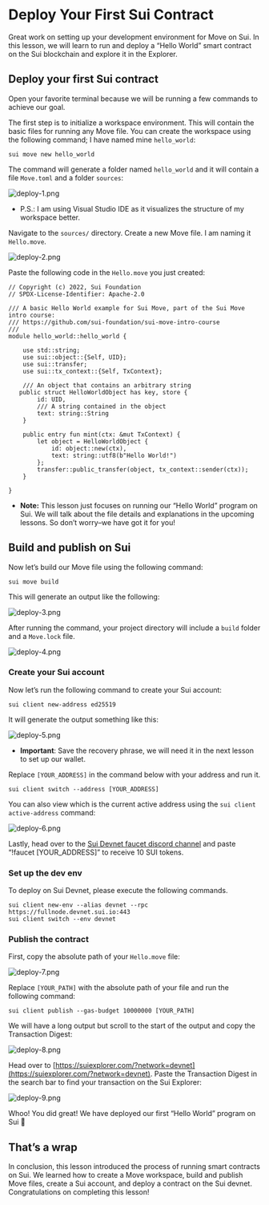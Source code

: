 # Deploy Your First Sui Contract

Great work on setting up your development environment for Move on Sui. In this lesson, we will learn to run and deploy a “Hello World” smart contract on the Sui blockchain and explore it in the Explorer.

## Deploy your first Sui contract

Open your favorite terminal because we will be running a few commands to achieve our goal.

The first step is to initialize a workspace environment. This will contain the basic files for running any Move file. You can create the workspace using the following command; I have named mine `hello_world`:

```
sui move new hello_world
```

The command will generate a folder named `hello_world` and it will contain a file `Move.toml` and a folder `sources`:

![deploy-1.png](https://github.com/0xmetaschool/Learning-Projects/blob/main/assests_for_all/assets_for_sui_c2/Deploy%20Your%20First%20Sui%20Contract/deploy-1.webp?raw=true)

- P.S.: I am using Visual Studio IDE as it visualizes the structure of my workspace better.

Navigate to the `sources/` directory. Create a new Move file. I am naming it `Hello.move`.

![deploy-2.png](https://github.com/0xmetaschool/Learning-Projects/blob/main/assests_for_all/assets_for_sui_c2/Deploy%20Your%20First%20Sui%20Contract/deploy-2.webp?raw=true)

Paste the following code in the `Hello.move` you just created:

```
// Copyright (c) 2022, Sui Foundation
// SPDX-License-Identifier: Apache-2.0

/// A basic Hello World example for Sui Move, part of the Sui Move intro course:
/// https://github.com/sui-foundation/sui-move-intro-course
/// 
module hello_world::hello_world {

    use std::string;
    use sui::object::{Self, UID};
    use sui::transfer;
    use sui::tx_context::{Self, TxContext};

    /// An object that contains an arbitrary string
   public struct HelloWorldObject has key, store {
        id: UID,
        /// A string contained in the object
        text: string::String
    }

    public entry fun mint(ctx: &mut TxContext) {
        let object = HelloWorldObject {
            id: object::new(ctx),
            text: string::utf8(b"Hello World!")
        };
        transfer::public_transfer(object, tx_context::sender(ctx));
    }

}
```

- **Note:** This lesson just focuses on running our “Hello World” program on Sui. We will talk about the file details and explanations in the upcoming lessons. So don’t worry–we have got it for you!

## Build and publish on Sui

Now let’s build our Move file using the following command:

```
sui move build
```

This will generate an output like the following:

![deploy-3.png](https://github.com/0xmetaschool/Learning-Projects/blob/main/assests_for_all/assets_for_sui_c2/Deploy%20Your%20First%20Sui%20Contract/deploy-3.webp?raw=true)

After running the command, your project directory will include a `build` folder and a `Move.lock` file.

![deploy-4.png](https://github.com/0xmetaschool/Learning-Projects/blob/main/assests_for_all/assets_for_sui_c2/Deploy%20Your%20First%20Sui%20Contract/deploy-4.webp?raw=true)

### Create your Sui account

Now let’s run the following command to create your Sui account:

```
sui client new-address ed25519
```

It will generate the output something like this:

![deploy-5.png](https://github.com/0xmetaschool/Learning-Projects/blob/main/assests_for_all/assets_for_sui_c2/Deploy%20Your%20First%20Sui%20Contract/deploy-5.webp?raw=true)

- **Important**: Save the recovery phrase, we will need it in the next lesson to set up our wallet.

Replace `[YOUR_ADDRESS]` in the command below with your address and run it.

```
sui client switch --address [YOUR_ADDRESS]
```

You can also view which is the current active address using the `sui client active-address` command:

![deploy-6.png](https://github.com/0xmetaschool/Learning-Projects/blob/main/assests_for_all/assets_for_sui_c2/Deploy%20Your%20First%20Sui%20Contract/deploy-6.webp?raw=true)

Lastly, head over to the [Sui Devnet faucet discord channel](https://discord.com/channels/916379725201563759/971488439931392130) and paste “!faucet [YOUR_ADDRESS]” to receive 10 SUI tokens.

### Set up the dev env

To deploy on Sui Devnet, please execute the following commands.

```
sui client new-env --alias devnet --rpc https://fullnode.devnet.sui.io:443
sui client switch --env devnet
```

### Publish the contract

First, copy the absolute path of your `Hello.move` file:

![deploy-7.png](https://github.com/0xmetaschool/Learning-Projects/blob/main/assests_for_all/assets_for_sui_c2/Deploy%20Your%20First%20Sui%20Contract/deploy-7.webp?raw=true)

Replace `[YOUR_PATH]` with the absolute path of your file and run the following command:

```
sui client publish --gas-budget 10000000 [YOUR_PATH]
```

We will have a long output but scroll to the start of the output and copy the Transaction Digest:

![deploy-8.png](https://github.com/0xmetaschool/Learning-Projects/blob/main/assests_for_all/assets_for_sui_c2/Deploy%20Your%20First%20Sui%20Contract/deploy-8.webp?raw=true)

Head over to [https://suiexplorer.com/?network=devnet](https://suiexplorer.com/?network=devnet). Paste the Transaction Digest in the search bar to find your transaction on the Sui Explorer:

![deploy-9.png](https://github.com/0xmetaschool/Learning-Projects/blob/main/assests_for_all/assets_for_sui_c2/Deploy%20Your%20First%20Sui%20Contract/deploy-9.webp?raw=true)

Whoo! You did great! We have deployed our first “Hello World” program on Sui 🎉

## That’s a wrap

In conclusion, this lesson introduced the process of running smart contracts on Sui. We learned how to create a Move workspace, build and publish Move files, create a Sui account, and deploy a contract on the Sui devnet. Congratulations on completing this lesson!
